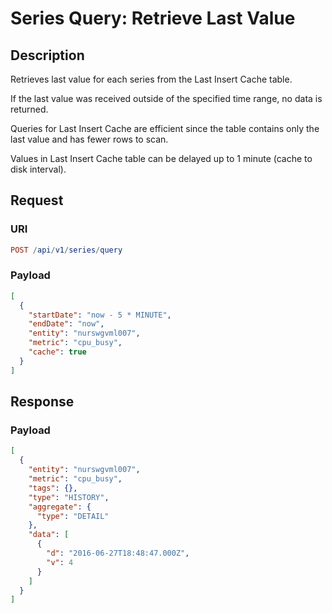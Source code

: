 # Series Query: Retrieve Last Value

## Description

Retrieves last value for each series from the Last Insert Cache table.

If the last value was received outside of the specified time range, no data is returned.

Queries for Last Insert Cache are efficient since the table contains only the last value and has fewer rows to scan.

Values in Last Insert Cache table can be delayed up to 1 minute (cache to disk interval).

## Request

### URI

```elm
POST /api/v1/series/query
```

### Payload

```json
[
  {
    "startDate": "now - 5 * MINUTE",
    "endDate": "now",
    "entity": "nurswgvml007",
    "metric": "cpu_busy",
    "cache": true
  }
]
```

## Response

### Payload

```json
[
  {
    "entity": "nurswgvml007",
    "metric": "cpu_busy",
    "tags": {},
    "type": "HISTORY",
    "aggregate": {
      "type": "DETAIL"
    },
    "data": [
      {
        "d": "2016-06-27T18:48:47.000Z",
        "v": 4
      }
    ]
  }
]
```
